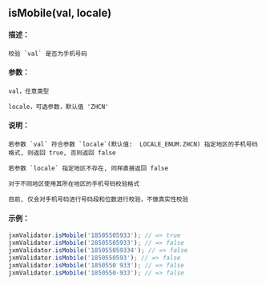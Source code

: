 
## isMobile(val, locale)

#### 描述：

    校验 `val` 是否为手机号码

#### 参数：

    val，任意类型

    locale，可选参数，默认值 'ZHCN'

#### 说明：

    若参数 `val` 符合参数 `locale`(默认值:  LOCALE_ENUM.ZHCN) 指定地区的手机号码格式, 则返回 true, 否则返回 false

    若参数 `locale` 指定地区不存在, 同样直接返回 false

    对于不同地区使用其所在地区的手机号码校验格式

    目前, 仅会对手机号码进行号码段和位数进行校验，不做真实性校验

#### 示例：

```javascript
jxmValidator.isMobile('18505505933'); // => true
jxmValidator.isMobile('28505505933'); // => false
jxmValidator.isMobile('185055059334'); // => false
jxmValidator.isMobile('1850550593'); // => false
jxmValidator.isMobile('1850550 933'); // => false
jxmValidator.isMobile('1850550-933'); // => false
```

